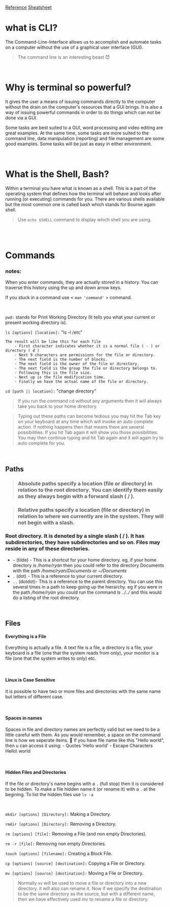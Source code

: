 [Reference](https://ryanstutorials.net/linuxtutorial/)
[Sheatsheet](https://ryanstutorials.net/linuxtutorial/cheatsheet.php)

# what is CLI?
The Command-Line-Interface allows us to accomplish and automate tasks on a computer without the use of a graphical user interface (GUI).

> The command line is an interesting beast 😈

<br>

# Why is terminal so powerful?
It gives the user a means of issuing commands directly to the computer without the drain on the computer's resources that a GUI brings. It is also a way of issuing powerful commands in order to do things which can not be done via a GUI.

Some tasks are best suited to a GUI, word processing and video editing are great examples. At the same time, some tasks are more suited to the command line, data manipulation (reporting) and file management are some good examples. Some tasks will be just as easy in either environment. 

<br>

# What is the Shell, Bash?
Within a terminal you have what is known as a shell. This is a part of the operating system that defines how the terminal will behave and looks after running (or executing) commands for you. There are various shells available but the most common one is called bash which stands for Bourne again shell.

> Use ```echo $SHELL``` command to display which shell you are using.

<br>
<br>

# Commands

### notes:
When you enter commands, they are actually stored in a history. You can traverse this history using the up and down arrow keys.

If you stuck in a command use < ```man 'command'``` > command.

<br>

```pwd:``` stands for Print Working Directory (It tells you what your current or present working directory is).

```ls [options] [location]:``` "ls -l /etc"

    The result will be like this for each file
        - First character indicates whether it is a normal file ( - ) or directory ( d )
        - Next 9 characters are permissions for the file or directory.
        - The next field is the number of blocks.
        - The next field is the owner of the file or directory.
        - The next field is the group the file or directory belongs to.
        - Following this is the file size.
        - Next up is the file modification time.
        - Finally we have the actual name of the file or directory.

```cd [path || location]:``` "change directory"
> If you run the command cd without any arguments then it will always take you back to your home directory.

> Typing out these paths can become tedious you may hit the Tab key on your keyboard at any time which will invoke an auto complete action. If nothing happens then that means there are several possibilities. If you hit Tab again it will show you those possibilities. You may then continue typing and hit Tab again and it will again try to auto complete for you.

<br>

## Paths

>### **Absolute paths** specify a location (file or directory) in relation to the root directory. You can identify them easily as they always begin with a forward slash ( / ).

>### **Relative paths** specify a location (file or directory) in relation to where we currently are in the system. They will not begin with a slash.

### **Root** directory. It is denoted by a single slash ( / ). It has subdirectories, they have subdirectories and so on. Files may reside in any of these directories.

- ```~``` (tilde) - This is a shortcut for your home directory. eg, if your home directory is */home/ryan* then you could refer to the directory Documents with the path */home/ryan/Documents* or *~/Documents*
- ```.``` (dot) - This is a reference to your current directory.
- ```..``` (dotdot)- This is a reference to the parent directory. You can use this several times in a path to keep going up the hierarchy. eg if you were in the path */home/ryan* you could run the command *ls ../../* and this would do a listing of the root directory.

<br>

## Files
#### Everything is a File
Everything is actually a file. A text file is a file, a directory is a file, your keyboard is a file (one that the system reads from only), your monitor is a file (one that the system writes to only) etc.

<br>

#### Linux is Case Sensitive
It is possible to have two or more files and directories with the same name but letters of different case.

<br>

#### Spaces in names
Spaces in file and directory names are perfectly valid but we need to be a little careful with them.
As you would remember, a space on the command line is how we seperate items. 🤨
 If you have file name like this "Hello world", then u can access it using:
    - Quotes 'Hello world'
    - Escape Characters Hello\ world

<br>

#### Hidden Files and Directories
If the file or directory's name begins with a ```.``` (full stop) then it is considered to be hidden.
 To make a file hidden name it (or rename it) with a ```.``` at the begining.
 To list the hidden files use ```ls -a```

<br>

```mkdir [options] [Directory]:``` Making a Directory.

```rmdir [options] [Directory]:``` Removing a Directory.

```rm [options] [file]:``` Removing a File (and non empty Directories).

```rm -r [file]:``` Removing non empty Directories.

```touch [options] [filename]:``` Creating a Block File.

```cp [options] [source] [destination]:``` Copying a File or Directory.

```mv [options] [source] [destination]:``` Moving a File or Directory.

>Normally ``` mv ``` will be used to move a file or directory into a new directory. it will also can rename it. Now if we specify the destination to be the same directory as the source, but with a different name, then we have effectively used mv to rename a file or directory. 

